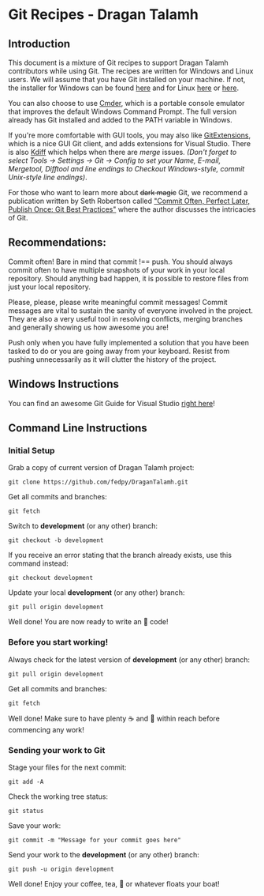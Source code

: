 # Git Recipes - Dragan Talamh

## Introduction
This document is a mixture of Git recipes to support Dragan Talamh contributors while using Git. The recipes are written for Windows and Linux users. We will assume that you have Git installed on your machine. If not, the installer for Windows can be found [here](https://git-scm.com/download/win) and for Linux [here](https://github.com/git/git) or [here](https://mirrors.edge.kernel.org/pub/software/scm/git/).

You can also choose to use [Cmder](https://cmder.net/), which is a portable console emulator that improves the default Windows Command Prompt. The full version already has Git installed and added to the PATH variable in Windows.

If you're more comfortable with GUI tools, you may also like [GitExtensions](https://github.com/gitextensions/gitextensions/releases/tag/v3.1.1), which is a nice GUI Git client, and adds extensions for Visual Studio. There is also [Kdiff](http://kdiff3.sourceforge.net/) which helps when there are _merge_ issues. _(Don't forget to select Tools -> Settings -> Git -> Config to set your Name, E-mail, Mergetool, Difftool and line endings to *Checkout Windows-style, commit Unix-style line endings*)_.

For those who want to learn more about ~~dark magic~~ Git, we recommend a publication written by Seth Robertson called ["Commit Often, Perfect Later, Publish Once: Git Best Practices"](https://sethrobertson.github.io/GitBestPractices/) where the author discusses the intricacies of Git.

## Recommendations:
Commit often! Bare in mind that commit !== push. You should always commit often to have multiple snapshots of your work in your local repository. Should anything bad happen, it is possible to restore files from just your local repository.

Please, please, please write meaningful commit messages! Commit messages are vital to sustain the sanity of everyone involved in the project. They are also a very useful tool in resolving conflicts, merging branches and generally showing us how awesome you are!

Push only when you have fully implemented a solution that you have been tasked to do or you are going away from your keyboard. Resist from pushing unnecessarily as it will clutter the history of the project.

## Windows Instructions
You can find an awesome Git Guide for Visual Studio [right here](https://github.com/fedpy/DraganTalamh/blob/master/docs/Git-Guide-Visual-Studio.pdf)!

## Command Line Instructions

### Initial Setup

Grab a copy of current version of Dragan Talamh project:
```
git clone https://github.com/fedpy/DraganTalamh.git
```

Get all commits and branches:
```
git fetch
```

Switch to **development** (or any other) branch:
```
git checkout -b development
```

If you receive an error stating that the branch already exists, use this command instead:
```
git checkout development
```

Update your local **development** (or any other) branch:
```
git pull origin development
```

Well done! You are now ready to write an :star2: code!

### Before you start working!

Always check for the latest version of **development**  (or any other) branch:
```
git pull origin development
```

Get all commits and branches:
```
git fetch
```

Well done! Make sure to have plenty :coffee: and :cake: within reach before commencing any work!

### Sending your work to Git

Stage your files for the next commit:
```
git add -A
```

Check the working tree status:
```
git status
```

Save your work:
```
git commit -m "Message for your commit goes here"
```

Send your work to the **development** (or any other) branch:
```
git push -u origin development
```

Well done! Enjoy your coffee, tea, :tropical_drink: or whatever floats your boat!
